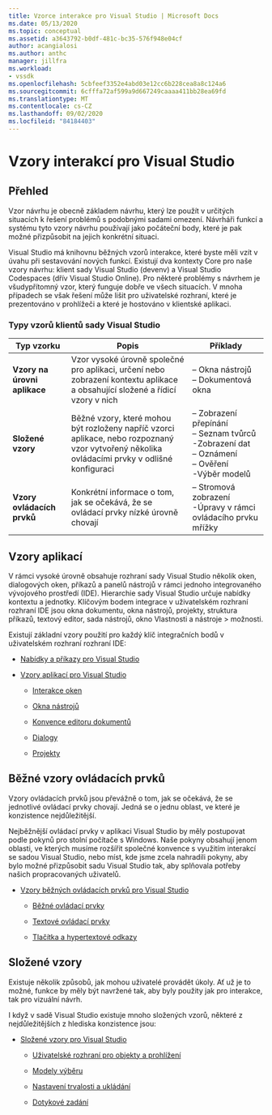 ```yaml
---
title: Vzorce interakce pro Visual Studio | Microsoft Docs
ms.date: 05/13/2020
ms.topic: conceptual
ms.assetid: a3643792-b0df-481c-bc35-576f948e04cf
author: acangialosi
ms.author: anthc
manager: jillfra
ms.workload:
- vssdk
ms.openlocfilehash: 5cbfeef3352e4abd03e12cc6b228cea8a8c124a6
ms.sourcegitcommit: 6cfffa72af599a9d667249caaaa411bb28ea69fd
ms.translationtype: MT
ms.contentlocale: cs-CZ
ms.lasthandoff: 09/02/2020
ms.locfileid: "84184403"
---
```

# <a name="interaction-patterns-for-visual-studio"></a>Vzory interakcí pro Visual Studio
## <a name="overview"></a>Přehled
 Vzor návrhu je obecně základem návrhu, který lze použít v určitých situacích k řešení problémů s podobnými sadami omezení. Návrháři funkcí a systému tyto vzory návrhu používají jako počáteční body, které je pak možné přizpůsobit na jejich konkrétní situaci.

 Visual Studio má knihovnu běžných vzorů interakce, které byste měli vzít v úvahu při sestavování nových funkcí. Existují dva kontexty Core pro naše vzory návrhu: klient sady Visual Studio (devenv) a Visual Studio Codespaces (dřív Visual Studio Online). Pro některé problémy s návrhem je všudypřítomný vzor, který funguje dobře ve všech situacích. V mnoha případech se však řešení může lišit pro uživatelské rozhraní, které je prezentováno v prohlížeči a které je hostováno v klientské aplikaci.

### <a name="visual-studio-client-pattern-types"></a>Typy vzorů klientů sady Visual Studio

|Typ vzorku|Popis|Příklady|
|------------------|-----------------|--------------|
|**Vzory na úrovni aplikace**|Vzor vysoké úrovně společné pro aplikaci, určení nebo zobrazení kontextu aplikace a obsahující složené a řídicí vzory v nich|– Okna nástrojů<br />– Dokumentová okna|
|**Složené vzory**|Běžné vzory, které mohou být rozloženy napříč vzorci aplikace, nebo rozpoznaný vzor vytvořený několika ovládacími prvky v odlišné konfiguraci|– Zobrazení přepínání<br />– Seznam tvůrců<br />-Zobrazení dat<br />– Oznámení<br />– Ověření<br />-Výběr modelů|
|**Vzory ovládacích prvků**|Konkrétní informace o tom, jak se očekává, že se ovládací prvky nízké úrovně chovají|– Stromová zobrazení<br />-Úpravy v rámci ovládacího prvku mřížky|

## <a name="application-patterns"></a>Vzory aplikací
 V rámci vysoké úrovně obsahuje rozhraní sady Visual Studio několik oken, dialogových oken, příkazů a panelů nástrojů v rámci jednoho integrovaného vývojového prostředí (IDE). Hierarchie sady Visual Studio určuje nabídky kontextu a jednotky. Klíčovým bodem integrace v uživatelském rozhraní rozhraní IDE jsou okna dokumentu, okna nástrojů, projekty, struktura příkazů, textový editor, sada nástrojů, okno Vlastnosti a nástroje > možnosti.

 Existují základní vzory použití pro každý klíč integračních bodů v uživatelském rozhraní rozhraní IDE:

- [Nabídky a příkazy pro Visual Studio](../../extensibility/ux-guidelines/menus-and-commands-for-visual-studio.md)

- [Vzory aplikací pro Visual Studio](../../extensibility/ux-guidelines/application-patterns-for-visual-studio.md)

  - [Interakce oken](../../extensibility/ux-guidelines/application-patterns-for-visual-studio.md#BKMK_WindowInteractions)

  - [Okna nástrojů](../../extensibility/ux-guidelines/application-patterns-for-visual-studio.md#BKMK_ToolWindows)

  - [Konvence editoru dokumentů](../../extensibility/ux-guidelines/application-patterns-for-visual-studio.md#BKMK_DocumentEditorConventions)

  - [Dialogy](../../extensibility/ux-guidelines/application-patterns-for-visual-studio.md#BKMK_Dialogs)

  - [Projekty](../../extensibility/ux-guidelines/application-patterns-for-visual-studio.md#BKMK_Projects)

## <a name="common-control-patterns"></a>Běžné vzory ovládacích prvků
 Vzory ovládacích prvků jsou převážně o tom, jak se očekává, že se jednotlivé ovládací prvky chovají. Jedná se o jednu oblast, ve které je konzistence nejdůležitější.

 Nejběžnější ovládací prvky v aplikaci Visual Studio by měly postupovat podle pokynů pro stolní počítače s Windows. Naše pokyny obsahují jenom oblasti, ve kterých musíme rozšířit společné konvence s využitím interakcí se sadou Visual Studio, nebo míst, kde jsme zcela nahradili pokyny, aby bylo možné přizpůsobit sadu Visual Studio tak, aby splňovala potřeby našich propracovaných uživatelů.

- [Vzory běžných ovládacích prvků pro Visual Studio](../../extensibility/ux-guidelines/common-control-patterns-for-visual-studio.md)

  - [Běžné ovládací prvky](../../extensibility/ux-guidelines/common-control-patterns-for-visual-studio.md#BKMK_CommonControls)

  - [Textové ovládací prvky](../../extensibility/ux-guidelines/common-control-patterns-for-visual-studio.md#BKMK_TextControls)

  - [Tlačítka a hypertextové odkazy](../../extensibility/ux-guidelines/common-control-patterns-for-visual-studio.md#BKMK_ButtonsAndHyperlinks)

## <a name="composite-patterns"></a>Složené vzory
 Existuje několik způsobů, jak mohou uživatelé provádět úkoly. Ať už je to možné, funkce by měly být navržené tak, aby byly použity jak pro interakce, tak pro vizuální návrh.

 I když v sadě Visual Studio existuje mnoho složených vzorů, některé z nejdůležitějších z hlediska konzistence jsou:

- [Složené vzory pro Visual Studio](../../extensibility/ux-guidelines/composite-patterns-for-visual-studio.md)

  - [Uživatelské rozhraní pro objekty a prohlížení](../../extensibility/ux-guidelines/composite-patterns-for-visual-studio.md#BKMK_OnObjectUI)

  - [Modely výběru](../../extensibility/ux-guidelines/composite-patterns-for-visual-studio.md#BKMK_SelectionModels)

  - [Nastavení trvalosti a ukládání](../../extensibility/ux-guidelines/composite-patterns-for-visual-studio.md#BKMK_PersistenceAndSavingSettings)

  - [Dotykové zadání](../../extensibility/ux-guidelines/composite-patterns-for-visual-studio.md#BKMK_TouchInput)
